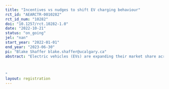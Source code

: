 ```yaml
---
title: "Incentives vs nudges to shift EV charging behaviour"
rct_id: "AEARCTR-0010282"
rct_id_num: "10282"
doi: "10.1257/rct.10282-1.0"
date: "2022-10-21"
status: "on_going"
jel: "nan"
start_year: "2022-01-01"
end_year: "2023-06-30"
pi: "Blake Shaffer blake.shaffer@ucalgary.ca"
abstract: "Electric vehicles (EVs) are expanding their market share across global vehicle fleets rapidly. Their impact on electric grids will largely depend on when they are charged. If charged during peak periods, when owners return from work, EVs will increase capacity costs of meeting system peaks. Conversely, charging during off-peak hours can take advantage of lower energy costs and minimize strain on the grid. Using a field experiment of EVs in an urban setting, we test the effectiveness of financial incentives vs moral suasion ``nudges'', both intended to shift charging to off-peak hours.

"
layout: registration
---
```


